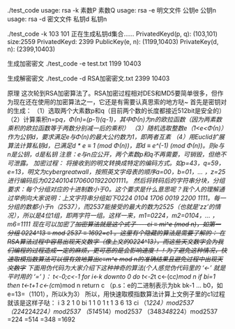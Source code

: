 ./test_code
        usage: rsa -k 素数P 素数Q
        usage: rsa -e 明文文件 公钥e 公钥n
        usage: rsa -d 密文文件 私钥d 私钥n
        
./test_code -k 103 101
正在生成私钥d集合......
PrivatedKeyd(p, q): (103,101) size:2559
PrivatedKeyd: 2399
PublicKey(e, n): (1199,10403)
PrivateKey(d, n): (2399,10403)


生成加密密文
./test_code -e test.txt 1199 10403


生成解密密文
./test_code -d RSA加密密文.txt 2399 10403




原理
这次轮到RSA加密算法了。RSA加密过程相对DES和MD5要简单很多，但作为现在还在使用的加密算法之一，它还是有需要认真思索的地方哒~
    首先是密钥对的生成：
    （1）选取两个大素数p和q（目前两个数的长度都接近512bit是安全的）
    （2）计算乘积n=p*q，Φ(n)=(p-1)(q-1)，其中Φ(n)为n的欧拉函数（因为两素数乘积的欧拉函数等于两数分别减一后的乘积）
    （3）随机选取整数e（1<e<Φ(n)）作为公钥d，要求满足e与Φ(n)的最大公约数为1，即两者互素
    （4）用Euclid扩展算法计算私钥d，已满足d * e ≡ 1 (mod Φ(n))，即d ≡ e^(-1) (mod Φ(n))。则e与n是公钥，d是私钥
    注意：e与n应公开，两个素数p和q不再需要，可销毁，但绝不可泄露。
    加密过程：
    将接收到的明文转换成特定的编码方式。如p=43，q=59，e=13，明文为cybergreatwall，按照英文字母表的顺序a=00，b=01，...  ，z=25进行编码后为022401041706001922001111。
   然后将转码后的字符串分块，分组要求：每个分组对应的十进制数小于0。这个要求是什么意思呢？我个人的理解通过举例向大家说明：上文字符串分组如下0224 0104 1706 0019 2200 1111。每一分组的数都小于n（2537），而2537能接受的最大的数为2525（也就是‘zz’的情况），所以是4位1组，即两字符一组。这样一来，m1=0224，m2=0104，...  ，m6=1111
    现在可以加密了~~加密算法就是这个式子----ci ≡ mi^e (mod n)，如第一分组 0224^13 ≡ mod 2537 ≡ 1692=c1 。这里有个隐藏的算法是需要了解的：
    在RSA算法过程中容易出现天文数字（像上文的0224^13），而这些天文数字会为我们编程的过程造成一定的麻烦，更可恶的是会影响速度！！为了避免这种情况，快速取模指数算法可以很有效地算出c≡m^e mod n的准确结果且避免过程中出现天文数字~~ 
    下面用伪代码为大家介绍下这种神奇的算法(个人感觉伪代码里的 ‘<-’ 就是平时用的 ‘=’ )：
    t<-0;c<-1
    for  i<-k downto 0
    do  t<-2*t
          c<-(c*c)mod n
  if bi=1 then t<-t+1
     c<-(c*m)mod n
    return c
    （p.s：e的二进制表示为bk bk-1 ... b0，如e=13=（1101），所以k为3）
     所以，用快速取模指数算法计算上文例子里的c1过程就该是这样子哒：
     i                     3                                  2                                               1                                               0
     bi                   1                                  1                                               0                                               1
     t                     1                                  3                                               6                                               13
     ci     （1*224）mod2537    （224*224*224）mod2537    （514*514）mod2537    （348*348*224）mod2537
                         =224                            =514                                           =348                                   =1692
